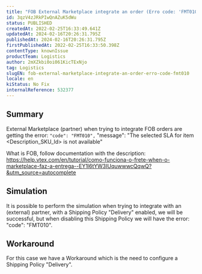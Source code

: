 ```yaml
---
title: "FOB External Marketplace integrate an order (Erro code: 'FMT010')"
id: 3qzV4zJRkPIwQnAZuK5dWu
status: PUBLISHED
createdAt: 2022-02-25T16:33:49.641Z
updatedAt: 2024-02-16T20:26:31.795Z
publishedAt: 2024-02-16T20:26:31.795Z
firstPublishedAt: 2022-02-25T16:33:50.398Z
contentType: knownIssue
productTeam: Logistics
author: 2mXZkbi0oi061KicTExNjo
tag: Logistics
slugEN: fob-external-marketplace-integrate-an-order-erro-code-fmt010
locale: en
kiStatus: No Fix
internalReference: 532377
---
```


## Summary


External Marketplace (partner) when trying to integrate FOB orders are getting the error:
`"code": "FMT010",`
"message": "The selected SLA for item <Description_SKU_Id> is not available"

What is FOB, follow documentation with the description:
https://help.vtex.com/en/tutorial/como-funciona-o-frete-when-o-marketplace-faz-a-entrega--EY1l6tYW3IUquwwwcQqwQ?&utm_source=autocomplete




## Simulation


It is possible to perform the simulation when trying to integrate with an (external) partner, with a Shipping Policy "Delivery" enabled, we will be successful, but when disabling this Shipping Policy we will have the error: "code": "FMT010".




## Workaround


For this case we have a Workaround which is the need to configure a Shipping Policy "Delivery".

